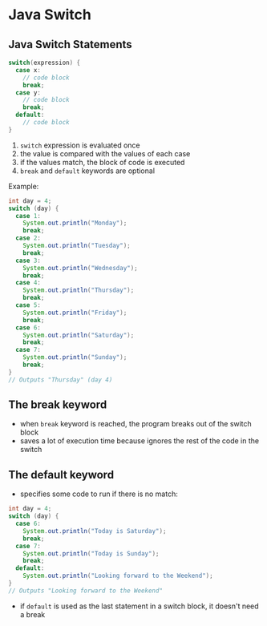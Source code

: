 # Java Switch

## Java Switch Statements

```java
switch(expression) {
  case x:
    // code block
    break;
  case y:
    // code block
    break;
  default:
    // code block
}
```

1. `switch` expression is evaluated once
2. the value is compared with the values of each case
3. if the values match, the block of code is executed
4. `break` and `default` keywords are optional

Example:
```java
int day = 4;
switch (day) {
  case 1:
    System.out.println("Monday");
    break;
  case 2:
    System.out.println("Tuesday");
    break;
  case 3:
    System.out.println("Wednesday");
    break;
  case 4:
    System.out.println("Thursday");
    break;
  case 5:
    System.out.println("Friday");
    break;
  case 6:
    System.out.println("Saturday");
    break;
  case 7:
    System.out.println("Sunday");
    break;
}
// Outputs "Thursday" (day 4)
```

## The break keyword

- when `break` keyword is reached, the program breaks out of the switch block
- saves a lot of execution time because ignores the rest of the code in the switch

## The default keyword

- specifies some code to run if there is no match:
```java
int day = 4;
switch (day) {
  case 6:
    System.out.println("Today is Saturday");
    break;
  case 7:
    System.out.println("Today is Sunday");
    break;
  default:
    System.out.println("Looking forward to the Weekend");
}
// Outputs "Looking forward to the Weekend"
```

- if `default` is used as the last statement in a switch block, it doesn't need a break
